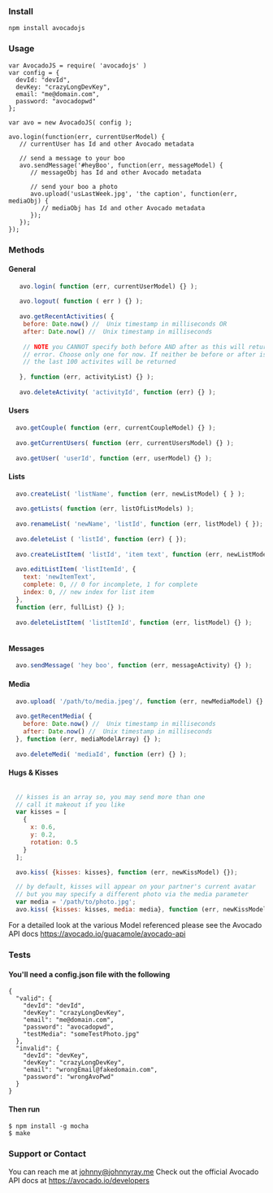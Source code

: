 ### Install
```
npm install avocadojs
```
### Usage
```
var AvocadoJS = require( 'avocadojs' )
var config = {
  devId: "devId",
  devKey: "crazyLongDevKey",
  email: "me@domain.com",
  password: "avocadopwd"
};

var avo = new AvocadoJS( config );

avo.login(function(err, currentUserModel) {
   // currentUser has Id and other Avocado metadata
   
   // send a message to your boo
   avo.sendMessage('#heyBoo', function(err, messageModel) {
      // messageObj has Id and other Avocado metadata

      // send your boo a photo
      avo.upload('usLastWeek.jpg', 'the caption', function(err, mediaObj) {
         // mediaObj has Id and other Avocado metadata
      });
   });
});
```
### Methods
#### General
```javascript
   avo.login( function (err, currentUserModel) {} );
   
   avo.logout( function ( err ) {} );
   
   avo.getRecentActivities( {
    before: Date.now() //  Unix timestamp in milliseconds OR
    after: Date.now() //  Unix timestamp in milliseconds
    
    // NOTE you CANNOT specify both before AND after as this will return an
    // error. Choose only one for now. If neither be before or after is supplied
    // the last 100 activites will be returned
    
   }, function (err, activityList) {} );
   
   avo.deleteActivity( 'activityId', function (err) {} );
```

#### Users
```javascript
  avo.getCouple( function (err, currentCoupleModel) {} );
  
  avo.getCurrentUsers( function (err, currentUsersModel) {} );
  
  avo.getUser( 'userId', function (err, userModel) {} );
```

#### Lists
```javascript
  avo.createList( 'listName', function (err, newListModel) { } );
  
  avo.getLists( function (err, listOfListModels) );
  
  avo.renameList( 'newName', 'listId', function (err, listModel) { });
  
  avo.deleteList ( 'listId', function (err) { });
  
  avo.createListItem( 'listId', 'item text', function (err, newListModel) {} );
  
  avo.editListItem( 'listItemId', {
    text: 'newItemText',
    complete: 0, // 0 for incomplete, 1 for complete
    index: 0, // new index for list item
  },
  function (err, fullList) {} );
  
  avo.deleteListItem( 'listItemId', function (err, listModel) {} );
 
```

#### Messages
```javascript
  avo.sendMessage( 'hey boo', function (err, messageActivity) {} );
```

#### Media
```javascript
  avo.upload( '/path/to/media.jpeg'/, function (err, newMediaModel) {} );
  
  avo.getRecentMedia( {
    before: Date.now() //  Unix timestamp in milliseconds
    after: Date.now() //  Unix timestamp in milliseconds
  }, function (err, mediaModelArray) {} );
  
  avo.deleteMedi( 'mediaId', function (err) {} );
```

#### Hugs & Kisses
```javascript

  // kisses is an array so, you may send more than one
  // call it makeout if you like
  var kisses = [
    {
      x: 0.6,
      y: 0.2,
      rotation: 0.5
    }
  ];

  avo.kiss( {kisses: kisses}, function (err, newKissModel) {});

  // by default, kisses will appear on your partner's current avatar
  // but you may specify a different photo via the media parameter
  var media = '/path/to/photo.jpg';
  avo.kiss( {kisses: kisses, media: media}, function (err, newKissModel));
```

For a detailed look at the various Model referenced please see the Avocado API docs https://avocado.io/guacamole/avocado-api


### Tests
#### You'll need a config.json file with the following
```
{
  "valid": {
    "devId": "devId",
    "devKey": "crazyLongDevKey",
    "email": "me@domain.com",
    "password": "avocadopwd",
    "testMedia": "someTestPhoto.jpg"
  },
  "invalid": {
    "devId": "devKey",
    "devKey": "crazyLongDevKey",
    "email": "wrongEmail@fakedomain.com",
    "password": "wrongAvoPwd"
  }
}
```
#### Then run
```
$ npm install -g mocha
$ make
```

### Support or Contact
You can reach me at johnny@johnnyray.me
Check out the official Avocado API docs at https://avocado.io/developers
